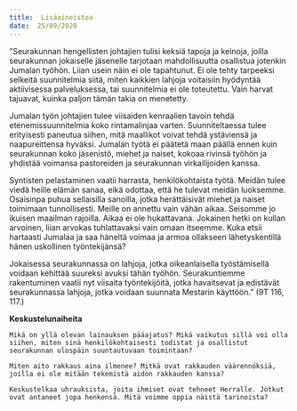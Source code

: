 ```yaml
---
title:  Lisäaineistoa
date:  25/09/2020
---
```


”Seurakunnan hengellisten johtajien tulisi keksiä tapoja ja keinoja, joilla seurakunnan jokaiselle jäsenelle tarjotaan mahdollisuutta osallistua jotenkin Jumalan työhön. Liian usein näin ei ole tapahtunut. Ei ole tehty tarpeeksi selkeitä suunnitelmia siitä, miten kaikkien lahjoja voitaisiin hyödyntää aktiivisessa palveluksessa, tai suunnitelmia ei ole toteutettu. Vain harvat tajuavat, kuinka paljon tämän takia on menetetty.

Jumalan työn johtajien tulee viisaiden kenraalien tavoin tehdä etenemissuunnitelmia koko rintamalinjaa varten. Suunniteltaessa tulee erityisesti paneutua siihen, mitä maallikot voivat tehdä ystäviensä ja naapureittensa hyväksi. Jumalan työtä ei päätetä maan päällä ennen kuin seurakunnan koko jäsenistö, miehet ja naiset, kokoaa rivinsä työhön ja yhdistää voimansa pastoreiden ja seurakunnan virkailijoiden kanssa.

Syntisten pelastaminen vaatii harrasta, henkilökohtaista työtä. Meidän tulee viedä heille elämän sanaa, eikä odottaa, että he tulevat meidän luoksemme. Osaisinpa puhua sellaisilla sanoilla, jotka herättäisivät miehet ja naiset toimimaan tunnollisesti. Meille on annettu vain vähän aikaa. Seisomme jo ikuisen maailman rajoilla. Aikaa ei ole hukattavana. Jokainen hetki on kullan arvoinen, liian arvokas tuhlattavaksi vain omaan itseemme. Kuka etsii hartaasti Jumalaa ja saa häneltä voimaa ja armoa ollakseen lähetyskentillä hänen uskollinen työntekijänsä?

Jokaisessa seurakunnassa on lahjoja, jotka oikeanlaisella työstämisellä voidaan kehittää suureksi avuksi tähän työhön. Seurakuntiemme rakentuminen vaatii nyt viisaita työntekijöitä, jotka havaitsevat ja edistävät seurakunnassa lahjoja, jotka voidaan suunnata Mestarin käyttöön.” (9T 116, 117.)

**Keskustelunaiheita**

`Mikä on yllä olevan lainauksen pääajatus? Mikä vaikutus sillä voi olla siihen, miten sinä henkilökohtaisesti todistat ja osallistut seurakunnan ulospäin suuntautuvaan toimintaan?`

`Miten aito rakkaus aina ilmenee? Mitkä ovat rakkauden väärennöksiä, joilla ei ole mitään tekemistä aidon rakkauden kanssa?`

`Keskustelkaa uhrauksista, joita ihmiset ovat tehneet Herralle. Jotkut ovat antaneet jopa henkensä. Mitä voimme oppia näistä tarinoista?`